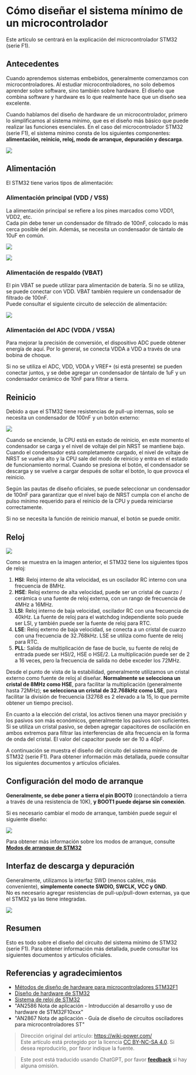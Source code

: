 # Cómo diseñar el sistema mínimo de un microcontrolador

Este artículo se centrará en la explicación del microcontrolador STM32 (serie F1).

## Antecedentes

Cuando aprendemos sistemas embebidos, generalmente comenzamos con microcontroladores. Al estudiar microcontroladores, no solo debemos aprender sobre software, sino también sobre hardware. El diseño que combina software y hardware es lo que realmente hace que un diseño sea excelente.

Cuando hablamos del diseño de hardware de un microcontrolador, primero lo simplificamos al sistema mínimo, que es el diseño más básico que puede realizar las funciones esenciales. En el caso del microcontrolador STM32 (serie F1), el sistema mínimo consta de los siguientes componentes: **alimentación, reinicio, reloj, modo de arranque, depuración y descarga**.

![](https://media.wiki-power.com/img/20200605234144.jpg)

## Alimentación

El STM32 tiene varios tipos de alimentación:

### Alimentación principal (VDD / VSS)

La alimentación principal se refiere a los pines marcados como VDD1, VDD2, etc.  
Cada pin debe tener un condensador de filtrado de 100nF, colocado lo más cerca posible del pin. Además, se necesita un condensador de tántalo de 10uF en común.

![](https://media.wiki-power.com/img/20200605163136.png)

![](https://media.wiki-power.com/img/20200605163204.png)

### Alimentación de respaldo (VBAT)

El pin VBAT se puede utilizar para alimentación de batería. Si no se utiliza, se puede conectar con VDD. VBAT también requiere un condensador de filtrado de 100nF.  
Puede consultar el siguiente circuito de selección de alimentación:

![](https://media.wiki-power.com/img/20200605163337.jpg)

### Alimentación del ADC (VDDA / VSSA)

Para mejorar la precisión de conversión, el dispositivo ADC puede obtener energía de aquí. Por lo general, se conecta VDDA a VDD a través de una bobina de choque.

Si no se utiliza el ADC, VDD, VDDA y VREF+ (si está presente) se pueden conectar juntos, y se debe agregar un condensador de tántalo de 1uF y un condensador cerámico de 10nF para filtrar a tierra.

## Reinicio

Debido a que el STM32 tiene resistencias de pull-up internas, solo se necesita un condensador de 100nF y un botón externo:

![](https://media.wiki-power.com/img/20200605163429.png)

Cuando se enciende, la CPU está en estado de reinicio, en este momento el condensador se carga y el nivel de voltaje del pin NRST se mantiene bajo. Cuando el condensador está completamente cargado, el nivel de voltaje de NRST se vuelve alto y la CPU sale del modo de reinicio y entra en el estado de funcionamiento normal. Cuando se presiona el botón, el condensador se descarga y se vuelve a cargar después de soltar el botón, lo que provoca el reinicio.

Según las pautas de diseño oficiales, se puede seleccionar un condensador de 100nF para garantizar que el nivel bajo de NRST cumpla con el ancho de pulso mínimo requerido para el reinicio de la CPU y pueda reiniciarse correctamente.

Si no se necesita la función de reinicio manual, el botón se puede omitir.

## Reloj

![](https://media.wiki-power.com/img/20200605155729.png)

Como se muestra en la imagen anterior, el STM32 tiene los siguientes tipos de reloj:

1. **HSI**: Reloj interno de alta velocidad, es un oscilador RC interno con una frecuencia de 8MHz.
2. **HSE**: Reloj externo de alta velocidad, puede ser un cristal de cuarzo / cerámica o una fuente de reloj externa, con un rango de frecuencia de 4MHz a 16MHz.
3. **LSI**: Reloj interno de baja velocidad, oscilador RC con una frecuencia de 40kHz. La fuente de reloj para el watchdog independiente solo puede ser LSI, y también puede ser la fuente de reloj para RTC.
4. **LSE**: Reloj externo de baja velocidad, se conecta a un cristal de cuarzo con una frecuencia de 32.768kHz. LSE se utiliza como fuente de reloj para RTC.
5. **PLL**: Salida de multiplicación de fase de bucle, su fuente de reloj de entrada puede ser HSI/2, HSE o HSE/2. La multiplicación puede ser de 2 a 16 veces, pero la frecuencia de salida no debe exceder los 72MHz.

Desde el punto de vista de la estabilidad, generalmente utilizamos un cristal externo como fuente de reloj al diseñar. **Normalmente se selecciona un cristal de 8MHz como HSE**, para facilitar la multiplicación (generalmente hasta 72MHz); **se selecciona un cristal de 32.768kHz como LSE**, para facilitar la división de frecuencia (32768 es 2 elevado a la 15, lo que permite obtener un tiempo preciso).

En cuanto a la elección del cristal, los activos tienen una mayor precisión y los pasivos son más económicos, generalmente los pasivos son suficientes.  
Si se utiliza un cristal pasivo, se deben agregar capacitores de oscilación en ambos extremos para filtrar las interferencias de alta frecuencia en la forma de onda del cristal. El valor del capacitor puede ser de 10 a 40pF.

A continuación se muestra el diseño del circuito del sistema mínimo de STM32 (serie F1). Para obtener información más detallada, puede consultar los siguientes documentos y artículos oficiales.

## Configuración del modo de arranque

**Generalmente, se debe poner a tierra el pin BOOT0** (conectándolo a tierra a través de una resistencia de 10K), **y BOOT1 puede dejarse sin conexión**.

Si es necesario cambiar el modo de arranque, también puede seguir el siguiente diseño:

![](https://media.wiki-power.com/img/20200605163537.png)

Para obtener más información sobre los modos de arranque, consulte [**Modos de arranque de STM32**](https://wiki-power.com/STM32的启动模式)

## Interfaz de descarga y depuración

Generalmente, utilizamos la interfaz SWD (menos cables, más conveniente), **simplemente conecte SWDIO, SWCLK, VCC y GND**.  
No es necesario agregar resistencias de pull-up/pull-down externas, ya que el STM32 ya las tiene integradas.

![](https://media.wiki-power.com/img/20200605170741.png)

## Resumen

Esto es todo sobre el diseño del circuito del sistema mínimo de STM32 (serie F1). Para obtener información más detallada, puede consultar los siguientes documentos y artículos oficiales.

## Referencias y agradecimientos

- [Métodos de diseño de hardware para microcontroladores STM32F1](https://blog.csdn.net/Creative_Team/article/details/80006705?utm_medium=distribute.pc_relevant.none-task-blog-BlogCommendFromMachineLearnPai2-7&depth_1-utm_source=distribute.pc_relevant.none-task-blog-BlogCommendFromMachineLearnPai2-7)
- [Diseño de hardware de STM32](https://cedar-renjun.github.io/2015/12/12/STM32-Hardware-Design/)
- [Sistema de reloj de STM32](http://blog.chinaunix.net/uid-24219701-id-4081961.html)
- "AN2586 Nota de aplicación - Introducción al desarrollo y uso de hardware de STM32F10xxx"
- "AN2867 Nota de aplicación - Guía de diseño de circuitos osciladores para microcontroladores ST"

> Dirección original del artículo: <https://wiki-power.com/>  
> Este artículo está protegido por la licencia [CC BY-NC-SA 4.0](https://creativecommons.org/licenses/by/4.0/deed.zh). Si desea reproducirlo, por favor indique la fuente.

> Este post está traducido usando ChatGPT, por favor [**feedback**](https://github.com/linyuxuanlin/Wiki_MkDocs/issues/new) si hay alguna omisión.
